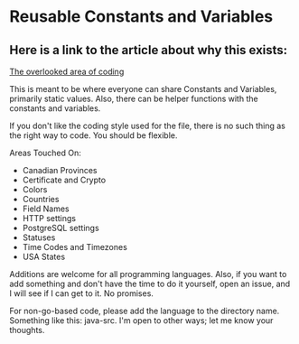 # Reusable Constants and Variables

## Here is a link to the article about why this exists: 
[The overlooked area of coding](https://medium.com/@scott28479/the-overlooked-area-of-coding-b2c25579ca0f)

This is meant to be where everyone can share Constants and Variables, primarily static values. Also, there can be helper functions with the constants and variables.

If you don't like the coding style used for the file, there is no such thing as the right way to code. You should be flexible.

Areas Touched On:
- Canadian Provinces
- Certificate and Crypto
- Colors
- Countries
- Field Names
- HTTP settings
- PostgreSQL settings
- Statuses
- Time Codes and Timezones
- USA States

Additions are welcome for all programming languages. Also, if you want to add something and don't have the time to do it yourself, open an issue, and I will see if I can get to it. No promises.

For non-go-based code, please add the language to the directory name. Something like this: java-src. I'm open to other ways; let me know your thoughts.
